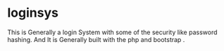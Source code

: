 # loginsys
This is Generally a login System with some of the security like password hashing.
And It is Generally built with the php and bootstrap .
